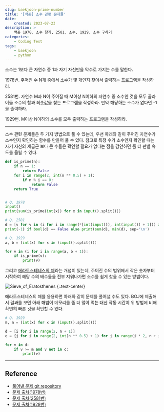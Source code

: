 ```yaml
---
slug: baekjoon-prime-number
title: '[백준] 소수 관련 문제들'
date:
    created: 2023-07-23
description: >
    백준 1978. 소수 찾기, 2581. 소수, 1929. 소수 구하기
categories:
    - Coding Test
tags:
    - baekjoon
    - python
---
```


소수는 1보다 큰 자연수 중 1과 자기 자신만을 약수로 가지는 수를 말한다.  

1978번. 주어진 수 N개 중에서 소수가 몇 개인지 찾아서 출력하는 프로그램을 작성하라.  

2581번. 자연수 M과 N이 주어질 때 M이상 N이하의 자연수 중 소수인 것을 모두 골라 이들 소수의 합과 최솟값을 찾는 프로그램을 작성하라. 만약 해당하는 소수가 없다면 -1을 출력하라.  

1929번. M이상 N이하의 소수를 모두 출력하는 프로그램을 작성하라.  

<!-- more -->

---

소수 관련 문제들은 두 가지 방법으로 풀 수 있는데, 우선 아래와 같이 주어진 자연수가 소수인지 확인하는 함수를 만들어 풀 수 있다. 참고로 특정 수가 소수인지 확인할 때는 자기 자신의 제곱근 보다 큰 수들은 확인할 필요가 없다는 점을 감안하면 좀 더 판별 속도를 올릴 수 있다.  

```python
def is_prime(n):
    if n == 1:
        return False
    for i in range(2, int(n ** 0.5) + 1):
        if n % i == 0:
            return False
    return True


# Q. 1978
input()
print(sum(is_prime(int(x)) for x in input().split()))

# Q. 2581
d = [v for v in (i for i in range(*[int(input()), int(input()) + 1])) if is_prime(v) == True]
print(-1) if bool(d) == False else print(sum(d), min(d), sep='\n')

# Q. 1929
a, b = (int(x) for x in (input().split()))

for v in (i for i in range(a, b + 1)):
    if is_prime(v):
        print(v)
```

그리고 [에라토스테네스의 체](https://ko.wikipedia.org/wiki/%EC%97%90%EB%9D%BC%ED%86%A0%EC%8A%A4%ED%85%8C%EB%84%A4%EC%8A%A4%EC%9D%98_%EC%B2%B4)라는 개념이 있는데, 주어진 수의 범위에서 작은 숫자부터 시작하여 해당 수의 배수들을 전부 지워나가면 소수를 쉽게 찾을 수 있는 방법이다.  

![Sieve_of_Eratosthenes](https://upload.wikimedia.org/wikipedia/commons/b/b9/Sieve_of_Eratosthenes_animation.gif)
{:.text-center}

에라토스테네스의 체를 응용하면 아래와 같이 문제를 풀어낼 수도 있다. BOJ에 제출해서 결과를 보면 아래 해법이 메모리를 좀 더 많이 먹는 대신 작동 시간이 위 방법에 비해 확연히 빠른 것을 확인할 수 있다.  

```python
# Q. 1929
m, n = (int(x) for x in (input().split()))

d = [i for i in range(2, n + 1)]
c = {j for i in range(2, int(n ** 0.5) + 1) for j in range(i * 2, n + i, i)}

for v in d:
    if v >= m and v not in c:
        print(v)
```

---
## Reference
- [풀어낸 문제 git repository](https://github.com/djccnt15/coding_test)
- [문제 출처(1978번)](https://www.acmicpc.net/problem/1978)
- [문제 출처(2581번)](https://www.acmicpc.net/problem/2581)
- [문제 출처(1929번)](https://www.acmicpc.net/problem/1929)